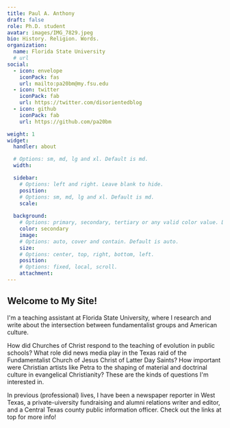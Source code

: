 ```yaml
---
title: Paul A. Anthony
draft: false
role: Ph.D. student
avatar: images/IMG_7829.jpeg
bio: History. Religion. Words.
organization:
  name: Florida State University
  # url
social:
  - icon: envelope
    iconPack: fas
    url: mailto:pa20bm@my.fsu.edu
  - icon: twitter
    iconPack: fab
    url: https://twitter.com/disorientedblog
  - icon: github
    iconPack: fab
    url: https://github.com/pa20bm

weight: 1
widget:
  handler: about

  # Options: sm, md, lg and xl. Default is md.
  width:

  sidebar:
    # Options: left and right. Leave blank to hide.
    position:
    # Options: sm, md, lg and xl. Default is md.
    scale:
  
  background:
    # Options: primary, secondary, tertiary or any valid color value. Default is primary.
    color: secondary
    image:
    # Options: auto, cover and contain. Default is auto.
    size:
    # Options: center, top, right, bottom, left.
    position:
    # Options: fixed, local, scroll.
    attachment: 
---
```


## Welcome to My Site!

I'm a teaching assistant at Florida State University, where I research and write about the intersection between fundamentalist groups and American culture.

How did Churches of Christ respond to the teaching of evolution in public schools? What role did news media play in the Texas raid of the Fundamentalist Church of Jesus Christ of Latter Day Saints? How important were Christian artists like Petra to the shaping of material and doctrinal culture in evangelical Christianity? These are the kinds of questions I'm interested in.

In previous (professional) lives, I have been a newspaper reporter in West Texas, a private-uiversity fundraising and alumni relations writer and editor, and a Central Texas county public information officer. Check out the links at top for more info!
